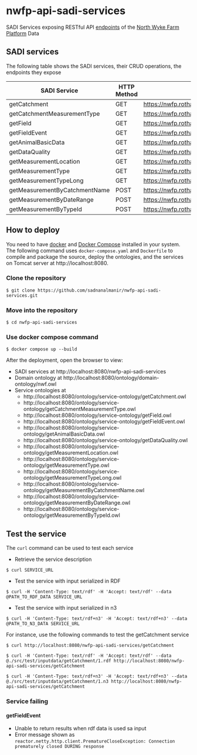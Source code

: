 # nwfp-api-sadi-services
SADI Services exposing RESTful API [endpoints](https://red-crescent-623716.postman.co/documentation/7453000-ae05790f-8bea-4c3c-8b9c-006ebab9e13e) of the [North Wyke Farm Platform](https://nwfp.rothamsted.ac.uk/) Data 

## SADI services
The following table shows the SADI services, their CRUD operations, the endpoints they expose

| SADI Service                  | HTTP Method | Endpoint                                                          |
|-------------------------------|-------------|-------------------------------------------------------------------|
| getCatchment                  | GET         | https://nwfp.rothamsted.ac.uk:8443/getCatchments                  |
| getCatchmentMeasurementType   | GET         | https://nwfp.rothamsted.ac.uk:8443/getCatchmentMeasurementTypes   |
| getField                      | GET         | https://nwfp.rothamsted.ac.uk:8443/getFields                      |
| getFieldEvent                 | GET         | https://nwfp.rothamsted.ac.uk:8443/getFieldEvents                 |
| getAnimalBasicData            | GET         | https://nwfp.rothamsted.ac.uk:8443/getAnimalBasicData             |
| getDataQuality                | GET         | https://nwfp.rothamsted.ac.uk:8443/getDataQualities               |
| getMeasurementLocation        | GET         | https://nwfp.rothamsted.ac.uk:8443/getMeasurementLocations        |
| getMeasurementType            | GET         | https://nwfp.rothamsted.ac.uk:8443/getMeasurementTypes            |
| getMeasurementTypeLong        | GET         | https://nwfp.rothamsted.ac.uk:8443/getMeasurementTypesLong        |
| getMeasurementByCatchmentName | POST        | https://nwfp.rothamsted.ac.uk:8443/getMeasurementsByCatchmentName |
| getMeasurementByDateRange     | POST        | https://nwfp.rothamsted.ac.uk:8443/getMeasurementsByDateRange     |
| getMeasurementByTypeId        | POST        | https://nwfp.rothamsted.ac.uk:8443/getMeasurementsByDateRange     |


## How to deploy
You need to have [docker](https://docs.docker.com/get-docker/) and [Docker Compose](https://docs.docker.com/compose/install/) 
installed in your system. The following command uses `docker-compose.yaml` and `Dockerfile` to compile and package the source, 
deploy the ontologies, and the services on Tomcat server at http://localhost:8080.

### Clone the repository
```shell
$ git clone https://github.com/sadnanalmanir/nwfp-api-sadi-services.git 
```

### Move into the repository
```shell
$ cd nwfp-api-sadi-services
```
### Use docker compose command

```shell
$ docker compose up --build
```

After the deployment, open the browser to view:

- SADI services at http://localhost:8080/nwfp-api-sadi-services
- Domain ontology at http://localhost:8080/ontology/domain-ontology/nwf.owl
- Service ontologies at
  - http://localhost:8080/ontology/service-ontology/getCatchment.owl
  - http://localhost:8080/ontology/service-ontology/getCatchmentMeasurementType.owl
  - http://localhost:8080/ontology/service-ontology/getField.owl
  - http://localhost:8080/ontology/service-ontology/getFieldEvent.owl
  - http://localhost:8080/ontology/service-ontology/getAnimalBasicData.owl
  - http://localhost:8080/ontology/service-ontology/getDataQuality.owl
  - http://localhost:8080/ontology/service-ontology/getMeasurementLocation.owl
  - http://localhost:8080/ontology/service-ontology/getMeasurementType.owl
  - http://localhost:8080/ontology/service-ontology/getMeasurementTypeLong.owl
  - http://localhost:8080/ontology/service-ontology/getMeasurementByCatchmentName.owl
  - http://localhost:8080/ontology/service-ontology/getMeasurementByDateRange.owl
  - http://localhost:8080/ontology/service-ontology/getMeasurementByTypeId.owl

## Test the service
The `curl` command can be used to test each service
- Retrieve the service description
```shell
$ curl SERVICE_URL
```
- Test the service with input serialized in RDF
```shell
$ curl -H 'Content-Type: text/rdf' -H 'Accept: text/rdf' --data @PATH_TO_RDF_DATA SERVICE_URL
```
- Test the service with input serialized in n3
```shell
$ curl -H 'Content-Type: text/rdf+n3' -H 'Accept: text/rdf+n3' --data @PATH_TO_N3_DATA SERVICE_URL
```

For instance, use the following commands to test the getCatchment service
```shell
$ curl http://localhost:8080/nwfp-api-sadi-services/getCatchment
```
```shell
$ curl -H 'Content-Type: text/rdf' -H 'Accept: text/rdf' --data @./src/test/inputdata/getCatchment/1.rdf http://localhost:8080/nwfp-api-sadi-services/getCatchment
```
```shell
$ curl -H 'Content-Type: text/rdf+n3' -H 'Accept: text/rdf+n3' --data @./src/test/inputdata/getCatchment/1.n3 http://localhost:8080/nwfp-api-sadi-services/getCatchment
```


### Service failing

#### getFieldEvent
- Unable to return results when rdf data is used sa input
- Error message shown as `reactor.netty.http.client.PrematureCloseException: Connection prematurely closed DURING response`